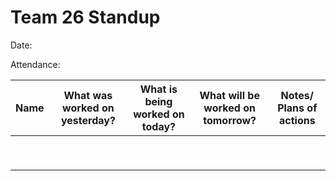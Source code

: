 <h1> Team 26 Standup</h1>

Date: 

Attendance: 

| Name | What was worked on yesterday?  | What is being worked on today? | What will be worked on tomorrow? | Notes/ Plans of actions |
|------|--------------------------------|--------------------------------|----------------------------------|-------------------------|
|      |                                |                                |                                  ||
|      |                                |                                |                                  ||
|      |                                |                                |                                  ||
|      |                                |                                |                                  ||
|      |                                |                                |                                  ||
|      |                                |                                |                                  ||
|      |                                |                                |                                  ||
|      |                                |                                |                                  ||
|      |                                |                                |                                  ||
